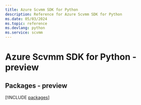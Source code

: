 ```yaml
---
title: Azure Scvmm SDK for Python
description: Reference for Azure Scvmm SDK for Python
ms.date: 05/03/2024
ms.topic: reference
ms.devlang: python
ms.service: scvmm
---
```

# Azure Scvmm SDK for Python - preview
## Packages - preview
[!INCLUDE [packages](scvmm-index.md)]